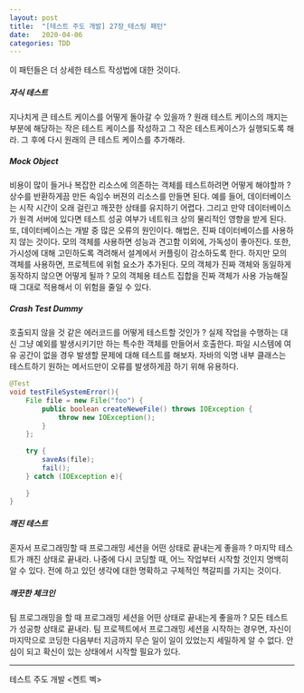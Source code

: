 ```yaml
---
layout: post
title:  "[테스트 주도 개발] 27장_테스팅 패턴"
date:   2020-04-06
categories: TDD
---
```


이 패턴들은 더 상세한 테스트 작성법에 대한 것이다.

##### 자식 테스트

지나치게 큰 테스트 케이스를 어떻게 돌아갈 수 있을까 ? 원래 테스트 케이스의 깨지는 부분에 해당하는 작은 테스트 케이스를 작성하고 그 작은 테스트케이스가 실행되도록 해라. 그 후에 다시 원래의 큰 테스트 케이스를 추가해라.

##### Mock Object

비용이 많이 들거나 복잡한 리소스에 의존하는 객체를 테스트하려면 어떻게 해야할까 ? 상수를 반환하게끔 만든 속임수 버젼의 리소스를 만들면 된다.
예를 들어, 데이터베이스는 시작 시간이 오래 걸린고 깨끗한 상태를 유지하기 어렵다. 그리고 만약 데이터베이스가 원격 서버에 있다면 테스트 성공 여부가 네트워크 상의 물리적인 영향을 받게 된다. 또, 데이터베이스는 개발 중 많은 오류의 원인이다. 해법은, 진짜 데이터베이스를 사용하지 않는 것이다.
모의 객체를 사용하면 성능과 견고함 이외에, 가독성이 좋아진다. 또한, 가시성에 대해 고민하도록 격려해서 설계에서 커플링이 감소하도록 한다.
하지만 모의 객체를 사용하면, 프로젝트에 위험 요소가 추가된다. 모의 객체가 진짜 객체와 동일하게 동작하지 않으면 어떻게 될까 ? 모의 객체용 테스트 집합을 진짜 객체가 사용 가능해질때 그대로 적용해서 이 위험을 줄일 수 있다.

##### Crash Test Dummy

호출되지 않을 것 같은 에러코드를 어떻게 테스트할 것인가 ? 실제 작업을 수행하는 대신 그냥 예외를 발생시키기만 하는 특수한 객체를 만들어서 호출한다.
파일 시스템에 여유 공간이 없을 경우 발생할 문제에 대해 테스트를 해보자. 자바의 익명 내부 클래스는 테스트하기 원하는 메서드만이 오류를 발생하게끔 하기 위해 유용하다.

```java
@Test
void testFileSystemError(){
    File file = new File("foo") {
        public boolean createNeweFile() throws IOException {
            throw new IOException();
        }
    };
    
    try {
        saveAs(file);
        fail();
    } catch (IOException e){
        
    }
}
```

##### 깨진 테스트

혼자서 프로그래밍할 때 프로그래밍 세션을 어떤 상태로 끝내는게 좋을까 ? 마지막 테스트가 깨진 상태로 끝내라.
나중에 다시 코딩할 때, 어느 작업부터 시작할 것인지 명백히 알 수 있다. 전에 하고 있던 생각에 대한 명확하고 구체적인 책갈피를 가지는 것이다.

##### 깨끗한 체크인

팀 프로그래밍을 할 때 프로그래밍 세션을 어떤 상태로 끝내는게 좋을까 ? 모든 테스트가 성공항 상태로 끝내라.
팀 프로젝트에서 프로그래밍 세션을 시작하는 경우면, 자신이 마지막으로 코딩한 다음부터 지금까지 무슨 일이 일이 있었는지 세밀하게 알 수 없다. 안심이 되고 확신이 있는 상태에서 시작할 필요가 있다.

---

테스트 주도 개발 <켄트 벡>
